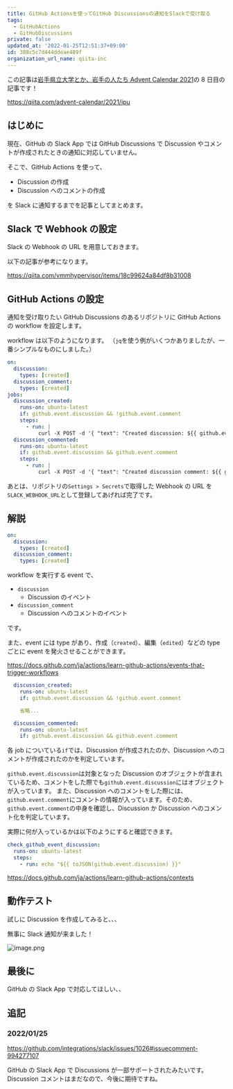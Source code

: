 ```yaml
---
title: GitHub Actionsを使ってGitHub Discussionsの通知をSlackで受け取る
tags:
  - GitHubActions
  - GitHubDiscussions
private: false
updated_at: '2022-01-25T12:51:37+09:00'
id: 388c5c7d444ddeae489f
organization_url_name: qiita-inc
---
```

この記事は[岩手県立大学とか、岩手の人たち Advent Calendar 2021](https://qiita.com/advent-calendar/2021/ipu)の 8 日目の記事です！

https://qiita.com/advent-calendar/2021/ipu

## はじめに

現在、GitHub の Slack App では GitHub Discussions で Discussion やコメントが作成されたときの通知に対応していません。

そこで、GitHub Actions を使って、

- Discussion の作成
- Discussion へのコメントの作成

を Slack に通知するまでを記事としてまとめます。

## Slack で Webhook の設定

Slack の Webhook の URL を用意しておきます。

以下の記事が参考になります。

https://qiita.com/vmmhypervisor/items/18c99624a84df8b31008

## GitHub Actions の設定

通知を受け取りたい GitHub Discussions のあるリポジトリに GitHub Actions の workflow を設定します。

workflow は以下のようになります。
（`jq`を使う例がいくつかありましたが、一番シンプルなものにしました。）

```yml:.github/workflows/discussions-notice.yml
on:
  discussion:
    types: [created]
  discussion_comment:
    types: [created]
jobs:
  discussion_created:
    runs-on: ubuntu-latest
    if: github.event.discussion && !github.event.comment
    steps:
      - run: |
          curl -X POST -d '{ "text": "Created discussion: ${{ github.event.discussion.html_url }}" }' ${{ secrets.SLACK_WEBHOOK_URL }}
  discussion_commented:
    runs-on: ubuntu-latest
    if: github.event.discussion && github.event.comment
    steps:
      - run: |
          curl -X POST -d '{ "text": "Created discussion comment: ${{ github.event.comment.html_url }}" }' ${{ secrets.SLACK_WEBHOOK_URL }}
```

あとは、リポジトリの`Settings > Secrets`で取得した Webhook の URL を`SLACK_WEBHOOK_URL`として登録してあげれば完了です。

## 解説

```yml
on:
  discussion:
    types: [created]
  discussion_comment:
    types: [created]
```

workflow を実行する event で、

- `discussion`
  - Discussion のイベント
- `discussion_comment`
  - Discussion へのコメントのイベント

です。

また、event には type があり、作成（`created`）、編集（`edited`）などの type ごとに event を発火させることができます。

https://docs.github.com/ja/actions/learn-github-actions/events-that-trigger-workflows

```yml
  discussion_created:
    runs-on: ubuntu-latest
    if: github.event.discussion && !github.event.comment

    省略...

  discussion_commented:
    runs-on: ubuntu-latest
    if: github.event.discussion && github.event.comment
```

各 job についている`if`では、Discussion が作成されたのか、Discussion へのコメントが作成されたのかを判定しています。

`github.event.discussion`は対象となった Discussion のオブジェクトが含まれているため、コメントをした際でも`github.event.discussion`にはオブジェクトが入っています。
また、Discussion へのコメントをした際には、`github.event.comment`にコメントの情報が入っています。そのため、`github.event.comment`の中身を確認し、Discussion か Discussion へのコメント化を判定しています。

実際に何が入っているかは以下のようにすると確認できます。

```yml
check_github_event_discussion:
  runs-on: ubuntu-latest
  steps:
    - run: echo "${{ toJSON(github.event.discussion) }}"
```

https://docs.github.com/ja/actions/learn-github-actions/contexts

## 動作テスト

試しに Discussion を作成してみると、、、

無事に Slack 通知が来ました！

![image.png](https://qiita-image-store.s3.ap-northeast-1.amazonaws.com/0/352836/d82546cc-391a-b7c9-6ec5-181a46587841.png)

## 最後に

GitHub の Slack App で対応してほしい、、

## 追記

### 2022/01/25

https://github.com/integrations/slack/issues/1026#issuecomment-994277107

GitHub の Slack App で Discussions が一部サポートされたみたいです。
Discussion コメントはまだなので、今後に期待ですね。
